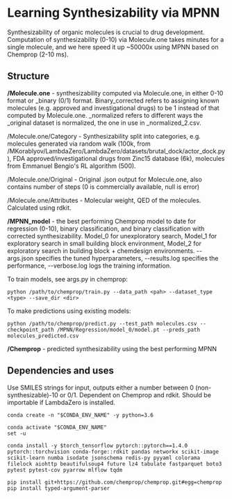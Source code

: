 # Learning Synthesizability via MPNN

Synthesizability of organic molecules is crucial to drug development. Computation of synthesizability (0-10) via Molecule.one takes minutes for a single molecule, and we here speed it up ~50000x using MPNN based on Chemprop (2-10 ms). 

## Structure

<b>/Molecule.one</b> - synthesizability computed via Molecule.one, in either 0-10 format or _binary (0/1) format. Binary_corrected refers to assigning known molecules (e.g. approved and investigational drugs) to be 1 instead of that computed by Molecule.one. _normalized refers to different ways the _original dataset is normalized, the one in use in _normalized_2.csv.   

/Molecule.one/Category - Synthesizability split into categories, e.g. molecules generated via random walk (100k, from /MKorablyov/LambdaZero/LambdaZero/datasets/brutal_dock/actor_dock.py), FDA approved/investigational drugs from Zinc15 database (6k), molecules from Emmanuel Bengio's RL algorithm (500). 

/Molecule.one/Original - Original .json output for Molecule.one, also contains number of steps (0 is commercially available, null is error)

/Molecule.one/Attributes - Molecular weight, QED of the molecules. Calculated using rdkit.


<b>/MPNN_model</b> - the best performing Chemprop model to date for regression (0-10), binary classification, and binary classification with corrected synthesizability. Model_0 for unexploratory search, Model_1 for exploratory search in small building block environment, Model_2 for exploratory search in building block + chemdesign environments. --args.json specifies the tuned hyperparameters, --results.log specifies the performance, --verbose.log logs the training information.

To train models, see args.py in chemprop: 
```
python /path/to/chemprop/train.py --data_path <pah> --dataset_type <type> --save_dir <dir>
```

To make predictions using existing models: 
```
python /path/to/chemprop/predict.py --test_path molecules.csv --checkpoint_path /MPNN/Regression/model_0/model.pt --preds_path molecules_predicted.csv
```

<b>/Chemprop</b> - predicted synthesizability using the best performing MPNN 

## Dependencies and uses

Use SMILES strings for input, outputs either a number between 0 (non-synthesizable)-10 or 0/1. Dependent on Chemprop and rdkit. Should be importable if LambdaZero is installed.

```
conda create -n "$CONDA_ENV_NAME" -y python=3.6

conda activate "$CONDA_ENV_NAME" 
set -u 

conda install -y $torch_tensorflow pytorch::pytorch==1.4.0 pytorch::torchvision conda-forge::rdkit pandas networkx scikit-image scikit-learn numba isodate jsonschema redis-py pyyaml colorama filelock aiohttp beautifulsoup4 future lz4 tabulate fastparquet boto3 pytest pytest-cov pyarrow mlflow tqdm

pip install git+https://github.com/chemprop/chemprop.git#egg=chemprop
pip install typed-argument-parser
```
